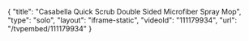 {
    "title": "Casabella Quick Scrub Double Sided Microfiber Spray Mop",
    "type": "solo",
    "layout": "iframe-static",
    "videoId": "111179934",
    "url": "\/tvpembed\/111179934"
}